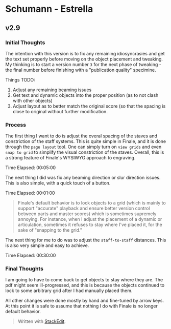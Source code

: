 # Schumann - Estrella
## v2.9
### Initial Thoughts
The intention with this version is to fix any remaining idiosyncrasies and get the text set properly before moving on the object placement and tweaking. My thinking is to start a version number `3` for the next phase of tweaking - the final number before finishing with a "publication quality" specimine.

Things TODO:

 1. Adjust any remaining beaming issues
 2. Get text and dynamic objects into the proper position (as to not clash with other objects)
 3. Adjust layout as to better match the original score (so that the spacing is close to original without further modification.

### Process
The first thing I want to do is adjust the overal spacing of the staves and constriction of the staff systems. This is quite simple in Finale, and it is done through the `page layout` tool. One can simply turn on `view grids` and even `snap to grid` to simplify the visual constriction of the staves. Overall, this is a strong feature of Finale's WYSIWYG approach to engraving.

Time Elapsed: 00:05:00

The next thing I did was fix any beaming direction or slur direction issues. This is also simple, with a quick touch of a button.

Time Elapsed: 00:01:00

> Finale's default behavior is to lock objects to a grid (which is mainly to support "accurate" playback and ensure better version control between parts and master scores) which is sometimes supremely annoying. For instance, when I adjust the placement of a dynamic or articulation, sometimes it refuses to stay where I've placed it, for the sake of "snapping to the grid."

The next thing for me to do was to adjust the `staff-to-staff` distances. This is also very simple and easy to achieve.

Time Elapsed: 00:30:00

### Final Thoughts

I am going to have to come back to get objects to stay where they are. The pdf might seem ill-progressed, and this is because the objects continued to lock to some arbitrary grid after I had manually placed them. 

All other changes were done mostly by hand and fine-tuned by arrow keys. At this point it is safe to assume that nothing I do with Finale is no longer default behavior.

> Written with [StackEdit](https://stackedit.io/).